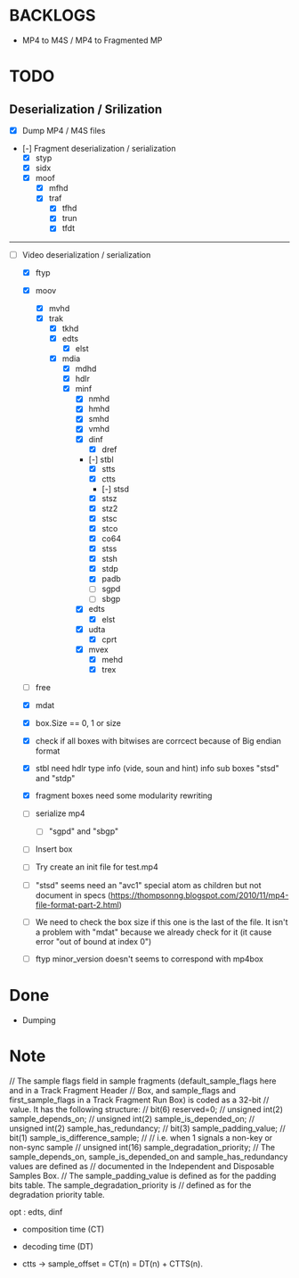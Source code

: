 # BACKLOGS

- MP4 to M4S / MP4 to Fragmented MP

# TODO

## Deserialization / Srilization

- [x] Dump MP4 / M4S files

- [-] Fragment deserialization / serialization
  - [x] styp
  - [x] sidx
  - [x] moof
    - [x] mfhd
    - [x] traf
      - [x] tfhd
      - [x] trun
      - [x] tfdt

---

- [ ] Video deserialization / serialization

  - [x] ftyp
  - [x] moov
    - [x] mvhd
    - [x] trak
      - [x] tkhd
      - [x] edts
        - [x] elst
      - [x] mdia
        - [x] mdhd
        - [x] hdlr
        - [x] minf
          - [x] nmhd
          - [x] hmhd
          - [x] smhd
          - [x] vmhd
          - [x] dinf
            - [x] dref
          - [-] stbl
            - [x] stts
            - [x] ctts
            - [-] stsd
            - [x] stsz
            - [x] stz2
            - [x] stsc
            - [x] stco
            - [x] co64
            - [x] stss
            - [x] stsh
            - [x] stdp
            - [x] padb
            - [ ] sgpd
            - [ ] sbgp
          - [x] edts
            - [x] elst
          - [x] udta
            - [x] cprt
          - [x] mvex
            - [x] mehd
            - [x] trex
  - [ ] free
  - [x] mdat

  - [x] box.Size == 0, 1 or size
  - [x] check if all boxes with bitwises are corrcect because of Big endian format
  - [x] stbl need hdlr type info (vide, soun and hint) info  sub boxes "stsd" and "stdp"
  - [x] fragment boxes  need some modularity rewriting

  - [ ] serialize mp4
     - [ ] "sgpd" and "sbgp"

  - [ ] Insert box
  - [ ] Try create an init file for test.mp4
  - [ ] "stsd" seems need an "avc1" special atom as children but not document in specs
    (https://thompsonng.blogspot.com/2010/11/mp4-file-format-part-2.html)
  - [ ] We need to check the box size if this one is the last of the file. It isn't a problem with "mdat" because we already check for it (it cause error "out of bound at index 0")
  - [ ] ftyp minor_version doesn't seems to correspond with mp4box

# Done

- Dumping

# Note

// The sample flags field in sample fragments (default_sample_flags here and in a Track Fragment Header
// Box, and sample_flags and first_sample_flags in a Track Fragment Run Box) is coded as a 32-bit
// value. It has the following structure:
// bit(6) reserved=0;
// unsigned int(2) sample_depends_on;
// unsigned int(2) sample_is_depended_on;
// unsigned int(2) sample_has_redundancy;
// bit(3) sample_padding_value;
// bit(1) sample_is_difference_sample;
// // i.e. when 1 signals a non-key or non-sync sample
// unsigned int(16) sample_degradation_priority;
// The sample_depends_on, sample_is_depended_on and sample_has_redundancy values are defined as
// documented in the Independent and Disposable Samples Box.
// The sample_padding_value is defined as for the padding bits table. The sample_degradation_priority is
// defined as for the degradation priority table.

opt : edts, dinf

- composition time (CT)

- decoding time (DT)

- ctts -> sample_offset = CT(n) = DT(n) + CTTS(n).
